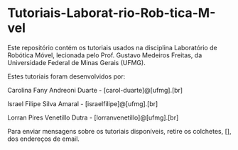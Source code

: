 # Tutoriais-Laborat-rio-Rob-tica-M-vel
Este repositório contém os tutoriais usados na disciplina Laboratório de Robótica Móvel, lecionada pelo Prof. Gustavo Medeiros Freitas, da Universidade Federal de Minas Gerais (UFMG).

Estes tutoriais foram desenvolvidos por:
  
  Carolina Fany Andreoni Duarte   - [carol-duarte]@[ufmg].[br]
  
  Israel Filipe Silva Amaral      - [israelfilipe]@[ufmg].[br]
  
  Lorran Pires Venetillo Dutra    - [lorranvenetillo]@[ufmg].[br]

Para enviar mensagens sobre os tutoriais disponíveis, retire os colchetes, [], dos endereços de email.
